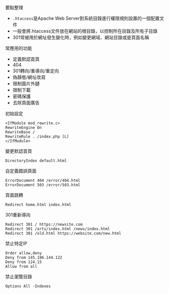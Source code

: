 要點整理
- `.htaccess`是Apache Web Server對系統目錄進行權限規則設置的一個配置文件
- 一般會將.htaccess文件放在網站的根目錄，以控制所在目錄及所有子目錄
- 301常被用於網址發生變化時，例如變更網域、網站目錄或是頁面名稱

常應用的功能
* 定義默認首頁
* 404
* 301轉向/重導向/重定向
* 偽靜態/網址改寫
* 限制圖片外鏈
* 限制下載
* 密碼保護
* 去除頁面廣告

初始設定
```
<IfModule mod_rewrite.c>
RewriteEngine On
RewriteBase /
RewriteRule . /index.php [L]
</IfModule>
```

變更默認首頁
```
DirectoryIndex default.html
```

自定義錯誤頁面
```
ErrorDocument 404 /error/404.html
ErrorDocument 503 /error/503.html
```

頁面跳轉
```
Redirect home.html index.html
```

301重新導向
```
Redirect 301 / https://newsite.com
Redirect 301 /arts/index.html /news/index.html
Redirect 301 /old.html https://website.com/new.html
```

禁止特定IP
```
Order allow,deny
Deny from 145.186.144.122
Deny from 124.15
Allow from all
```

禁止瀏覽目錄
```
Options All -Indexes
```


